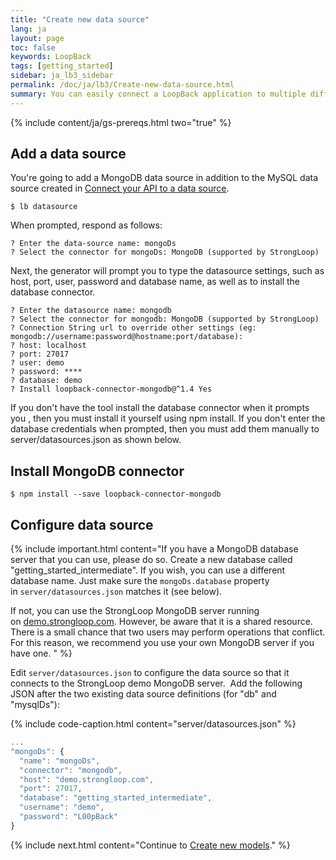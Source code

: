```yaml
---
title: "Create new data source"
lang: ja
layout: page
toc: false
keywords: LoopBack
tags: [getting_started]
sidebar: ja_lb3_sidebar
permalink: /doc/ja/lb3/Create-new-data-source.html
summary: You can easily connect a LoopBack application to multiple different data sources.
---
```


{% include content/ja/gs-prereqs.html two="true" %}

## Add a data source

You're going to add a MongoDB data source in addition to the MySQL data source created in [Connect your API to a data source](Connect-your-API-to-a-data-source.html).

```
$ lb datasource
```

When prompted, respond as follows:

```
? Enter the data-source name: mongoDs
? Select the connector for mongoDs: MongoDB (supported by StrongLoop)
```
Next, the generator will prompt you to type the datasource settings, such as
host, port, user, password and database name, as well as to install the database connector.

```shell
? Enter the datasource name: mongodb
? Select the connector for mongodb: MongoDB (supported by StrongLoop)
? Connection String url to override other settings (eg: mongodb://username:password@hostname:port/database):
? host: localhost
? port: 27017
? user: demo
? password: ****
? database: demo
? Install loopback-connector-mongodb@^1.4 Yes
```

If you don't have the tool install the database connector when it prompts you , then you must install it yourself using npm install. If you don't enter the database credentials when prompted, then you must add them manually to server/datasources.json as shown below.


## Install MongoDB connector

```
$ npm install --save loopback-connector-mongodb
```

## Configure data source

{% include important.html content="If you have a MongoDB database server that you can use, please do so. Create a new database called \"getting_started_intermediate\". If you wish, you can use a different database name. Just make sure the `mongoDs.database` property in `server/datasources.json` matches it (see below).

If not, you can use the StrongLoop MongoDB server running on [demo.strongloop.com](http://demo.strongloop.com/). However, be aware that it is a shared resource. There is a small chance that two users may perform operations that conflict. For this reason, we recommend you use your own MongoDB server if you have one.
" %}

Edit `server/datasources.json` to configure the data source so that it connects to the StrongLoop demo MongoDB server.  Add the following JSON after the two existing data source definitions (for "db" and "mysqlDs"):

{% include code-caption.html content="server/datasources.json" %}
```javascript
...
"mongoDs": {
  "name": "mongoDs",
  "connector": "mongodb",
  "host": "demo.strongloop.com",
  "port": 27017,
  "database": "getting_started_intermediate",
  "username": "demo",
  "password": "L00pBack"
}
```

{% include next.html content="Continue to [Create new models](Create-new-models.html)."
%}
